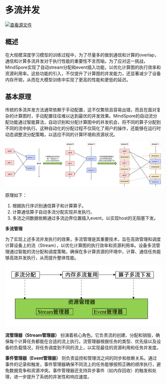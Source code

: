 # 多流并发

[![查看源文件](https://mindspore-website.obs.cn-north-4.myhuaweicloud.com/website-images/master/resource/_static/logo_source.svg)](https://gitee.com/mindspore/docs/blob/master/docs/mindspore/source_zh_cn/model_train/runtime/multistream_concurrency.md)

## 概述

在大规模深度学习模型的训练过程中，为了尽量多的做到通信和计算的overlap，通信和计算多流并发对于执行性能的重要性不言而喻。为了应对这一挑战，MindSpore实现了自动stream分配和event插入功能，以优化计算图的执行效率和资源利用率。这些功能的引入，不仅提升了计算图的并发能力，还显著减少了设备内存开销，从而在大模型训练中实现了更高的性能和更低的延迟。

## 基本原理

传统的多流并发方法通常依赖于手动配置，这不仅繁琐且容易出错，而且在面对复杂的计算图时，手动配置往往难以达到最优的并发效果。MindSpore的自动流分配功能通过智能算法，自动识别和分配计算图中的并发机会，将不同的算子分配到不同的流中执行。这种自动化的分配过程不仅简化了用户的操作，还能够在运行时动态调整流分配策略，以适应不同的计算环境和资源状况。

![multi_stream](./images/multi_stream.png)

原理如下：

1. 根据执行序识别通信算子和计算算子。
2. 计算通信算子自动多流分配实现并发执行。
3. 多流之间数据依赖通过多流边界位置插入event，以实现host的无阻塞下发。

**多流管理**

为了实现上述多流并发执行的效果，多流管理是其重要技术，旨在高效管理和调度计算设备上的流（Stream），以优化计算图的执行效率和资源利用率。设备多流管理通过智能的流分配和调度策略，确保在多计算资源的环境中，计算、通信任务能够高效并发执行，从而提升整体性能。

![stream_manager](./images/stream_manager.png)

**流管理器（Stream管理器）** 扮演着核心角色。它负责流的创建、分配和销毁，确保每个计算任务都能在合适的流上执行。流管理器根据任务的类型、优先级以及设备的负载情况，将任务调度到不同的流上，以实现最佳的资源利用和任务并发度。

**事件管理器（Event管理器）** 则负责监控和管理流之间的同步和依赖关系。通过事件的记录和触发，事件管理器确保不同流上的任务能够按照正确的顺序执行，避免数据竞争和资源冲突。事件管理器还支持异步事件（如内存回收）的触发和处理，进一步提升了系统的并发性和响应速度。
